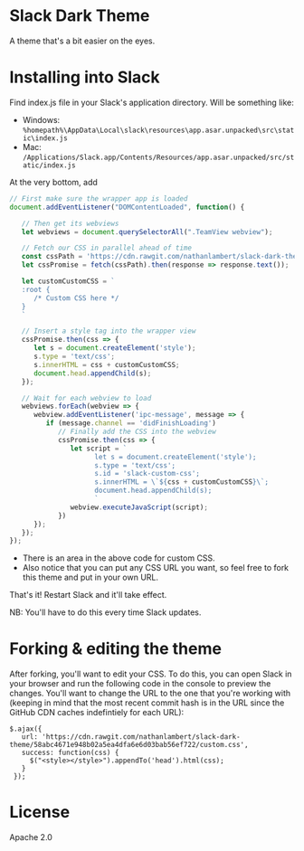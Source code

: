 # Slack Dark Theme

A theme that's a bit easier on the eyes.

# Installing into Slack

Find index.js file in your Slack's application directory. Will be something like:

* Windows: `%homepath%\AppData\Local\slack\resources\app.asar.unpacked\src\static\index.js`
* Mac: `/Applications/Slack.app/Contents/Resources/app.asar.unpacked/src/static/index.js`

At the very bottom, add

```js
// First make sure the wrapper app is loaded
document.addEventListener("DOMContentLoaded", function() {

   // Then get its webviews
   let webviews = document.querySelectorAll(".TeamView webview");

   // Fetch our CSS in parallel ahead of time
   const cssPath = 'https://cdn.rawgit.com/nathanlambert/slack-dark-theme/2ff56d50a7f4e5211a4eac5d2e9a7e1a585c52e8/custom.css';
   let cssPromise = fetch(cssPath).then(response => response.text());

   let customCustomCSS = `
   :root {
      /* Custom CSS here */
   }
   `

   // Insert a style tag into the wrapper view
   cssPromise.then(css => {
      let s = document.createElement('style');
      s.type = 'text/css';
      s.innerHTML = css + customCustomCSS;
      document.head.appendChild(s);
   });

   // Wait for each webview to load
   webviews.forEach(webview => {
      webview.addEventListener('ipc-message', message => {
         if (message.channel == 'didFinishLoading')
            // Finally add the CSS into the webview
            cssPromise.then(css => {
               let script = `
                     let s = document.createElement('style');
                     s.type = 'text/css';
                     s.id = 'slack-custom-css';
                     s.innerHTML = \`${css + customCustomCSS}\`;
                     document.head.appendChild(s);
                     `
               webview.executeJavaScript(script);
            })
      });
   });
});
```

* There is an area in the above code for custom CSS.
* Also notice that you can put any CSS URL you want, so feel free to fork this theme and put in your own URL.

That's it! Restart Slack and it'll take effect.

NB: You'll have to do this every time Slack updates.

# Forking & editing the theme

After forking, you'll want to edit your CSS. To do this, you can open Slack in your browser and run the following code in the console to preview the changes. You'll want to change the URL to the one that you're working with (keeping in mind that the most recent commit hash is in the URL since the GitHub CDN caches indefintiely for each URL):
```
$.ajax({
   url: 'https://cdn.rawgit.com/nathanlambert/slack-dark-theme/58abc4671e948b02a5ea4dfa6e6d03bab56ef722/custom.css',
   success: function(css) {
     $("<style></style>").appendTo('head').html(css);
   }
 });
 ```

# License

Apache 2.0
